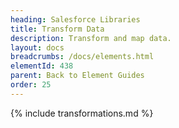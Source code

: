 ```yaml
---
heading: Salesforce Libraries
title: Transform Data
description: Transform and map data.
layout: docs
breadcrumbs: /docs/elements.html
elementId: 438
parent: Back to Element Guides
order: 25
---
```


{% include transformations.md %}
